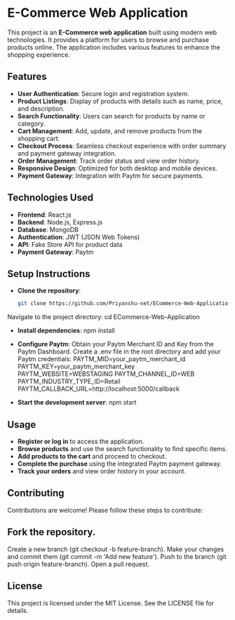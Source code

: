 # **E-Commerce Web Application**

This project is an **E-Commerce web application** built using modern web technologies. It provides a platform for users to browse and purchase products online. The application includes various features to enhance the shopping experience.

## **Features**

- **User Authentication**: Secure login and registration system.
- **Product Listings**: Display of products with details such as name, price, and description.
- **Search Functionality**: Users can search for products by name or category.
- **Cart Management**: Add, update, and remove products from the shopping cart.
- **Checkout Process**: Seamless checkout experience with order summary and payment gateway integration.
- **Order Management**: Track order status and view order history.
- **Responsive Design**: Optimized for both desktop and mobile devices.
- **Payment Gateway**: Integration with Paytm for secure payments.

## **Technologies Used**

- **Frontend**: React.js
- **Backend**: Node.js, Express.js
- **Database**: MongoDB
- **Authentication**: JWT (JSON Web Tokens)
- **API**: Fake Store API for product data
- **Payment Gateway**: Paytm

## **Setup Instructions**

- **Clone the repository**:
   ```bash
   git clone https://github.com/Priyanshu-net/ECommerce-Web-Application.git

Navigate to the project directory:
cd ECommerce-Web-Application

- **Install dependencies**:
npm install

- **Configure Paytm**:
Obtain your Paytm Merchant ID and Key from the Paytm Dashboard.
Create a .env file in the root directory and add your Paytm credentials:
PAYTM_MID=your_paytm_merchant_id
PAYTM_KEY=your_paytm_merchant_key
PAYTM_WEBSITE=WEBSTAGING
PAYTM_CHANNEL_ID=WEB
PAYTM_INDUSTRY_TYPE_ID=Retail
PAYTM_CALLBACK_URL=http://localhost:5000/callback

- **Start the development server**:
npm start

## **Usage**
- **Register or log in** to access the application.
- **Browse products** and use the search functionality to find specific items.
- **Add products to the cart** and proceed to checkout.
- **Complete the purchase** using the integrated Paytm payment gateway.
- **Track your orders** and view order history in your account.
## **Contributing**
Contributions are welcome! Please follow these steps to contribute:

## **Fork the repository**.
Create a new branch (git checkout -b feature-branch).
Make your changes and commit them (git commit -m 'Add new feature').
Push to the branch (git push origin feature-branch).
Open a pull request.
## **License**
This project is licensed under the MIT License. See the LICENSE file for details.

